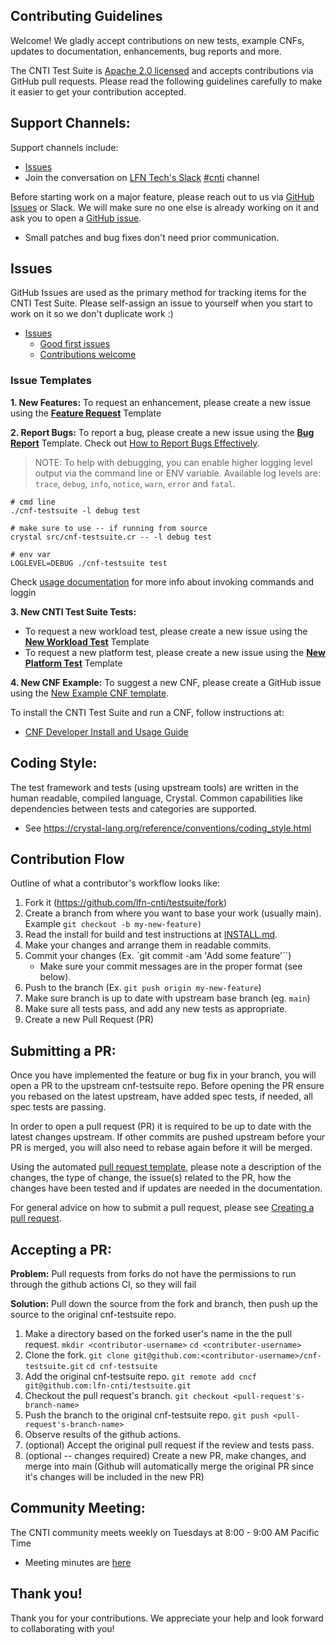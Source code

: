 ## Contributing Guidelines

Welcome! We gladly accept contributions on new tests, example CNFs, updates to documentation, enhancements, bug reports and more.

The CNTI Test Suite is [Apache 2.0 licensed](LICENSE) and accepts contributions via GitHub pull requests. Please read the following guidelines carefully to make it easier to get your contribution accepted.

## Support Channels:

Support channels include:

- [Issues](../../issues)
- Join the conversation on [LFN Tech's Slack](https://lfntech.slack.com/) [#cnti](https://lfntech.slack.com/archives/C06HQGWK4NL) channel

Before starting work on a major feature, please reach out to us via [GitHub Issues](../../issues) or Slack. We will make sure no one else is already working on it and ask you to open a [GitHub issue](../../issues/new/choose).

- Small patches and bug fixes don't need prior communication.

## Issues

GitHub Issues are used as the primary method for tracking items for the CNTI Test Suite. Please self-assign an issue to yourself when you start to work on it so we don't duplicate work :)

- [Issues](../../issues)
  - [Good first issues](https://github.com/lfn-cnti/testsuite/labels/good%20first%20issue)
  - [Contributions welcome](https://github.com/lfn-cnti/testsuite/labels/contributions-welcome)

### Issue Templates

**1. New Features:**
To request an enhancement, please create a new issue using the [**Feature Request**](https://github.com/lfn-cnti/testsuite/issues/new?assignees=&labels=enhancement&template=feature-request.md&title=%5BFeature%5D) Template

**2. Report Bugs:**
To report a bug, please create a new issue using the [**Bug Report**](https://github.com/lfn-cnti/testsuite/issues/new?assignees=&labels=bug&template=bug-report.md&title=%5BBUG%5D) Template. Check out [How to Report Bugs Effectively](https://www.chiark.greenend.org.uk/~sgtatham/bugs.html.).

>NOTE: To help with debugging, you can enable higher logging level output via the command line or ENV variable. Available log levels are: `trace`, `debug`, `info`, `notice`, `warn`, `error` and `fatal`.

```
# cmd line
./cnf-testsuite -l debug test

# make sure to use -- if running from source
crystal src/cnf-testsuite.cr -- -l debug test

# env var
LOGLEVEL=DEBUG ./cnf-testsuite test
```

Check [usage documentation](USAGE.md) for more info about invoking commands and loggin

**3. New CNTI Test Suite Tests:**

- To request a new workload test, please create a new issue using the [**New Workload Test**](https://github.com/lfn-cnti/testsuite/issues/new?assignees=&labels=workload&template=new-workload-test.md&title=%5BWorkload%5D) Template
- To request a new platform test, please create a new issue using the [**New Platform Test**](https://github.com/lfn-cnti/testsuite/issues/new?assignees=&labels=platform&template=new-platform-test.md&title=%5BPlatform%5D) Template

**4. New CNF Example:**
To suggest a new CNF, please create a GitHub issue using the [New Example CNF template](https://github.com/lfn-cnti/testsuite/issues/new?assignees=&labels=example+CNF&template=new-example-cnf.md&title=%5BCNF%5D).

To install the CNTI Test Suite and run a CNF, follow instructions at:

- [CNF Developer Install and Usage Guide](SOURCE_INSTALL.md)

## Coding Style:

The test framework and tests (using upstream tools) are written in the human readable, compiled language, Crystal. Common capabilities like dependencies between tests and categories are supported.

- See https://crystal-lang.org/reference/conventions/coding_style.html

## Contribution Flow

Outline of what a contributor's workflow looks like:

1. Fork it (https://github.com/lfn-cnti/testsuite/fork)
1. Create a branch from where you want to base your work (usually main). Example `git checkout -b my-new-feature)`
1. Read the install for build and test instructions at [INSTALL.md](INSTALL.md).
1. Make your changes and arrange them in readable commits.
1. Commit your changes (Ex. `git commit -am 'Add some feature'``)
   - Make sure your commit messages are in the proper format (see below).
1. Push to the branch (Ex. `git push origin my-new-feature`)
1. Make sure branch is up to date with upstream base branch (eg. `main`)
1. Make sure all tests pass, and add any new tests as appropriate.
1. Create a new Pull Request (PR)

## Submitting a PR:

Once you have implemented the feature or bug fix in your branch, you will open a PR to the upstream cnf-testsuite repo. Before opening the PR ensure you rebased on the latest upstream, have added spec tests, if needed, all spec tests are passing.

In order to open a pull request (PR) it is required to be up to date with the latest changes upstream. If other commits are pushed upstream before your PR is merged, you will also need to rebase again before it will be merged.

Using the automated [pull request template](.github/PULL_REQUEST_TEMPLATE.md), please note a description of the changes, the type of change, the issue(s) related to the PR, how the changes have been tested and if updates are needed in the documentation.

For general advice on how to submit a pull request, please see [Creating a pull request](https://help.github.com/en/github/collaborating-with-issues-and-pull-requests/creating-a-pull-request).

## Accepting a PR:

**Problem:** Pull requests from forks do not have the permissions to run through the github actions CI, so they will fail

**Solution:** Pull down the source from the fork and branch, then push up the source to the original cnf-testsuite repo.

1. Make a directory based on the forked user's name in the the pull request.
   `mkdir <contributor-username>`
   `cd <contributer-username>`
2. Clone the fork.
   `git clone git@github.com:<contributor-username>/cnf-testsuite.git`
   `cd cnf-testsuite`
3. Add the original cnf-testsuite repo.
   `git remote add cncf git@github.com:lfn-cnti/testsuite.git`
4. Checkout the pull request's branch.
   `git checkout <pull-request's-branch-name>`
5. Push the branch to the original cnf-testsuite repo.
   `git push <pull-request's-branch-name>`
6. Observe results of the github actions.
7. (optional) Accept the original pull request if the review and tests pass.
8. (optional -- changes required) Create a new PR, make changes, and merge into main (Github will automatically merge the original PR since it's changes will be included in the new PR)

## Community Meeting:

The CNTI community meets weekly on Tuesdays at 8:00 - 9:00 AM Pacific Time

- Meeting minutes are [here](https://docs.google.com/document/d/1yjL079TR0L1q__BRuhREeXfx5MtAmjPzbFZlZUeBsK4/edit)

## Thank you!

Thank you for your contributions. We appreciate your help and look forward to collaborating with you!
